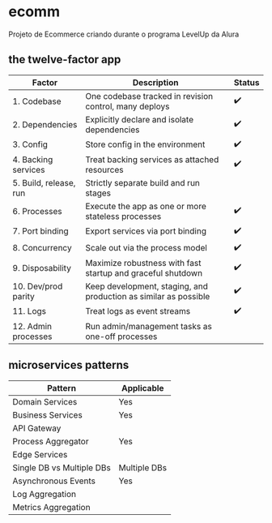 # ecomm

Projeto de Ecommerce criando durante o programa LevelUp da Alura

## the twelve-factor app

| Factor | Description | Status |  
|--------|-------------|--------|  
| 1. Codebase | One codebase tracked in revision control, many deploys |✔️|  
| 2. Dependencies | Explicitly declare and isolate dependencies |✔️|  
| 3. Config | Store config in the environment |✔️|  
| 4. Backing services | Treat backing services as attached resources |✔️|  
| 5. Build, release, run | Strictly separate build and run stages | |  
| 6. Processes | Execute the app as one or more stateless processes | ✔️|  
| 7. Port binding | Export services via port binding |✔️|  
| 8. Concurrency | Scale out via the process model |✔️|  
| 9. Disposability | Maximize robustness with fast startup and graceful shutdown |✔️|  
| 10. Dev/prod parity | Keep development, staging, and production as similar as possible |✔️|  
| 11. Logs | Treat logs as event streams |✔️|  
| 12. Admin processes | Run admin/management tasks as one-off processes | |

## microservices patterns

| Pattern | Applicable |
|---------|------------|
| Domain Services | Yes |
| Business Services | Yes |
| API Gateway | |
| Process Aggregator | Yes |
| Edge Services | |
| Single DB vs Multiple DBs | Multiple DBs |
| Asynchronous Events‌ | Yes |
| Log Aggregation | |
| Metrics Aggregation | |